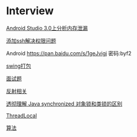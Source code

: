 # Interview
[Android Studio 3.0上分析内存泄漏](http://www.jianshu.com/p/bdfd2a6b2681)

[添加ssh解决权限问题](https://www.cnblogs.com/blogzhangwei/p/5944975.html)

Android
https://pan.baidu.com/s/1geJvigj  密码:byf2

[swing打包](http://www.cnblogs.com/luhan/)

[面试题](https://github.com/guoxiaoxing/android-interview)

[反射相关](http://www.cnblogs.com/zhaoyanjun/p/6074887.html)

[透彻理解 Java synchronized 对象锁和类锁的区别](https://blog.csdn.net/zhujiangtaotaise/article/details/55509939)

[ThreadLocal](https://blog.csdn.net/lhc1105/article/details/51356312)

[算法](https://blog.csdn.net/derrantcm/article/details/46887821)



